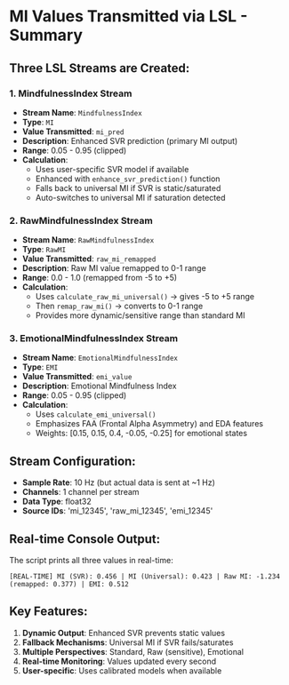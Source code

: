 # MI Values Transmitted via LSL - Summary

## Three LSL Streams are Created:

### 1. **MindfulnessIndex** Stream
- **Stream Name**: `MindfulnessIndex`
- **Type**: `MI`
- **Value Transmitted**: `mi_pred` 
- **Description**: Enhanced SVR prediction (primary MI output)
- **Range**: 0.05 - 0.95 (clipped)
- **Calculation**: 
  - Uses user-specific SVR model if available
  - Enhanced with `enhance_svr_prediction()` function
  - Falls back to universal MI if SVR is static/saturated
  - Auto-switches to universal MI if saturation detected

### 2. **RawMindfulnessIndex** Stream  
- **Stream Name**: `RawMindfulnessIndex`
- **Type**: `RawMI`
- **Value Transmitted**: `raw_mi_remapped`
- **Description**: Raw MI value remapped to 0-1 range
- **Range**: 0.0 - 1.0 (remapped from -5 to +5)
- **Calculation**:
  - Uses `calculate_raw_mi_universal()` → gives -5 to +5 range
  - Then `remap_raw_mi()` → converts to 0-1 range
  - Provides more dynamic/sensitive range than standard MI

### 3. **EmotionalMindfulnessIndex** Stream
- **Stream Name**: `EmotionalMindfulnessIndex` 
- **Type**: `EMI`
- **Value Transmitted**: `emi_value`
- **Description**: Emotional Mindfulness Index
- **Range**: 0.05 - 0.95 (clipped)
- **Calculation**:
  - Uses `calculate_emi_universal()` 
  - Emphasizes FAA (Frontal Alpha Asymmetry) and EDA features
  - Weights: [0.15, 0.15, 0.4, -0.05, -0.25] for emotional states

## Stream Configuration:
- **Sample Rate**: 10 Hz (but actual data is sent at ~1 Hz)
- **Channels**: 1 channel per stream
- **Data Type**: float32
- **Source IDs**: 'mi_12345', 'raw_mi_12345', 'emi_12345'

## Real-time Console Output:
The script prints all three values in real-time:
```
[REAL-TIME] MI (SVR): 0.456 | MI (Universal): 0.423 | Raw MI: -1.234 (remapped: 0.377) | EMI: 0.512
```

## Key Features:
1. **Dynamic Output**: Enhanced SVR prevents static values
2. **Fallback Mechanisms**: Universal MI if SVR fails/saturates  
3. **Multiple Perspectives**: Standard, Raw (sensitive), Emotional
4. **Real-time Monitoring**: Values updated every second
5. **User-specific**: Uses calibrated models when available
